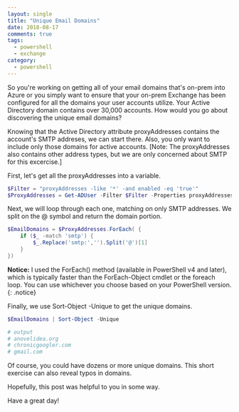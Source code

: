 ```yaml
---
layout: single
title: "Unique Email Domains"
date: 2018-08-17
comments: true
tags:
  - powershell
  - exchange
category:
  - powershell
---
```


So you're working on getting all of your email domains that's on-prem into Azure or you simply want to ensure that your
on-prem Exchange has been configured for all the domains your user accounts utilize. Your Active Directory domain
contains over 30,000 accounts. How would you go about discovering the unique email domains?

Knowing that the Active Directory attribute proxyAddresses contains the account's SMTP addreses, we can start there.
Also, you only want to include only those domains for active accounts. [Note: The proxyAddresses also contains other
address types, but we are only concerned about SMTP for this excercise.]

First, let's get all the proxyAddresses into a variable.

```powershell
$Filter = "proxyAddresses -like '*' -and enabled -eq 'true'"
$ProxyAddresses = Get-ADUser -Filter $Filter -Properties proxyAddresses | Select-Object -ExpandProperty proxyAddresses
```

Next, we will loop through each one, matching on only SMTP addresses. We split on the @ symbol and return the domain
portion.

```powershell
$EmailDomains = $ProxyAddresses.ForEach( {
    if ($_ -match 'smtp') {
        $_.Replace('smtp:','').Split('@')[1]
    }
})
```

**Notice:** I used the ForEach() method (available in PowerShell v4 and later), which is typically faster than the
ForEach-Object cmdlet or the foreach loop. You can use whichever you choose based on your PowerShell version.
{: .notice}

Finally, we use Sort-Object -Unique to get the unique domains.

```powershell
$EmailDomains | Sort-Object -Unique

# output
# anovelidea.org
# chronicgoogler.com
# gmail.com
```

Of course, you could have dozens or more unique domains. This short exercise can also reveal typos in domains.

Hopefully, this post was helpful to you in some way.

Have a great day!